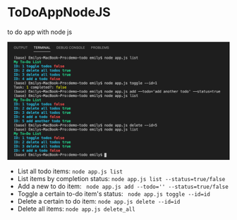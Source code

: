# ToDoAppNodeJS
to do app with node js

![todoapp](/todoappthumbnail2.png)

* List all todo items:
 ```node app.js list```
* List items by completion status:
 ```node app.js list --status=true/false```
* Add a new to do item:
``` node app.js add --todo='' --status=true/false```
* Toggle a certain to-do item's status:
``` node app.js toggle --id=id```
* Delete a certain to do item:
```node app.js delete --id=id ```
* Delete all items:
```node app.js delete_all```
